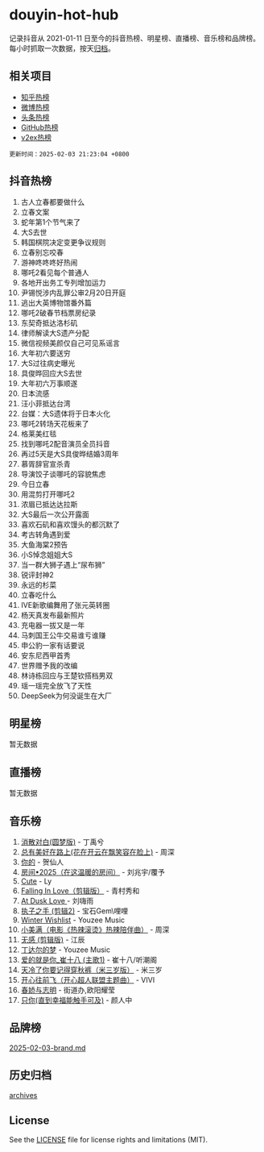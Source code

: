 # douyin-hot-hub

记录抖音从 2021-01-11 日至今的抖音热榜、明星榜、直播榜、音乐榜和品牌榜。每小时抓取一次数据，按天[归档](archives)。

## 相关项目

- [知乎热榜](https://github.com/lonnyzhang423/zhihu-hot-hub)
- [微博热榜](https://github.com/lonnyzhang423/weibo-hot-hub)
- [头条热榜](https://github.com/lonnyzhang423/toutiao-hot-hub)
- [GitHub热榜](https://github.com/lonnyzhang423/github-hot-hub)
- [v2ex热榜](https://github.com/lonnyzhang423/v2ex-hot-hub)


`更新时间：2025-02-03 21:23:04 +0800`

## 抖音热榜

1. 古人立春都要做什么
1. 立春文案
1. 蛇年第1个节气来了
1. 大S去世
1. 韩国棋院决定变更争议规则
1. 立春别忘咬春
1. 游神咚咚咚好热闹
1. 哪吒2看见每个普通人
1. 各地开出务工专列增加运力
1. 尹锡悦涉内乱罪公审2月20日开庭
1. 逃出大英博物馆番外篇
1. 哪吒2破春节档票房纪录
1. 东契奇抵达洛杉矶
1. 律师解读大S遗产分配
1. 微信视频美颜仅自己可见系谣言
1. 大年初六要送穷
1. 大S过往病史曝光
1. 具俊晔回应大S去世
1. 大年初六万事顺遂
1. 日本流感
1. 汪小菲抵达台湾
1. 台媒：大S遗体将于日本火化
1. 哪吒2转场天花板来了
1. 格莱美红毯
1. 找到哪吒2配音演员全员抖音
1. 再过5天是大S具俊晔结婚3周年
1. 慕胥辞官宣杀青
1. 导演饺子谈哪吒的容貌焦虑
1. 今日立春
1. 用混剪打开哪吒2
1. 浓眉已抵达达拉斯
1. 大S最后一次公开露面
1. 喜欢石矶和喜欢馒头的都沉默了
1. 考古转角遇到爱
1. 大鱼海棠2预告
1. 小S悼念姐姐大S
1. 当一群大狮子遇上“尿布狮”
1. 锐评封神2
1. 永远的杉菜
1. 立春吃什么
1. IVE新歌编舞用了张元英转圈
1. 杨天真发布最新照片
1. 充电器一拔又是一年
1. 马刺国王公牛交易谁亏谁赚
1. 申公豹一家有话要说
1. 安东尼西甲首秀
1. 世界赠予我的改编
1. 林诗栋回应与王楚钦搭档男双
1. 瑶一瑶完全放飞了天性
1. DeepSeek为何没诞生在大厂

## 明星榜

暂无数据

## 直播榜

暂无数据

## 音乐榜

1. [消散对白(圆梦版)](https://sf5-hl-cdn-tos.douyinstatic.com/obj/tos-cn-ve-2774/og4jB5I5IizzoZVAAAzWgBMAsMDWoArfwBOiFs) - 丁禹兮
1. [总有美好在路上(花在开云在飘笑容在脸上)](https://sf5-hl-cdn-tos.douyinstatic.com/obj/tos-cn-ve-2774/oU5u7NwtfBIvaNhoQBszOvAlRiAoiWAVVyBMq4) - 周深
1. [你的](https://sf5-hl-cdn-tos.douyinstatic.com/obj/tos-cn-ve-2774/oYuIeKf42jB7sEV6B2upMdpYAgfrQWj0FeRegh) - 贺仙人
1. [房间•2025（在这温暖的房间）](https://sf5-hl-cdn-tos.douyinstatic.com/obj/tos-cn-ve-2774/oMzJcnT8BgIetASeBfwfEeBQVNfACiCifhfZP7g) - 刘兆宇/覆予
1. [Cute](https://sf5-hl-cdn-tos.douyinstatic.com/obj/tos-cn-ve-2774/o4IbIzHWKAAB4wsS5qMBRiiAlEBGTpQRNfFvuo) - Ly
1. [Falling In Love（剪辑版）](https://sf5-hl-cdn-tos.douyinstatic.com/obj/tos-cn-ve-2774/o8ajpA8zzgBPahbBIO8AcKGBLJezFCRd1wfP9f) - 青村秀和
1. [ At Dusk  Love ](https://sf5-hl-cdn-tos.douyinstatic.com/obj/tos-cn-ve-2774/o8CrpCf5CaYgI4ZrtQgMQAFEfuGqNnRSDQAPBc) - 刘嗨雨
1. [执子之手 (剪辑2)](https://sf5-hl-cdn-tos.douyinstatic.com/obj/tos-cn-ve-2774/oUoZLQjCc31XzqsBnBQUNgeKtYPBcgbFDwtfcu) - 宝石Gem\哩哩
1. [Winter Wishlist](https://sf5-hl-cdn-tos.douyinstatic.com/obj/tos-cn-ve-2774/oIIgUOeamCFCVAzxN6MFRLIBlLGpUqQxeeHrLE) - Youzee Music
1. [小美满（电影《热辣滚烫》热辣陪伴曲）](https://sf5-hl-cdn-tos.douyinstatic.com/obj/tos-cn-ve-2774/o0GAn2lSgfZIDUgtevCGDQYnFg4CwnrBaxbTZL) - 周深
1. [无感 (剪辑版)](https://sf5-hl-cdn-tos.douyinstatic.com/obj/tos-cn-ve-2774/o0eIsUzJBDlQaQFC5OFlgbMEZC1TFYBftOBn6p) - 江辰
1. [丁达尔的梦](https://sf5-hl-cdn-tos.douyinstatic.com/obj/tos-cn-ve-2774/oMU3WirUZBVQkAC9ccG5P2IQirziZM2RTInUY) - Youzee Music
1. [爱的就是你_崔十八 (主歌1)](https://sf5-hl-cdn-tos.douyinstatic.com/obj/tos-cn-ve-2774/oI5BO5DhFZ6UTcNCnZaOCBLtZ7WIMQGfgnXf5E) - 崔十八/听潮阁
1. [天冷了你要记得穿秋裤（米三岁版）](https://sf3-cdn-tos.douyinstatic.com/obj/tos-cn-ve-2774/oQlIwVIDWiZ6BQilAorS7MA0AgCkQDvcZAdm1) - 米三岁
1. [开心往前飞（开心超人联盟主题曲）](https://sf5-hl-cdn-tos.douyinstatic.com/obj/tos-cn-ve-2774/9d8fb7c82cf1421fb93a9fe925275e0a) - VIVI
1. [春娇与志明](https://sf5-hl-cdn-tos.douyinstatic.com/obj/tos-cn-ve-2774/e530d8fceb7044b39707d7f9ff54add1) - 街道办,欧阳耀莹
1. [只你(直到幸福能触手可及)](https://sf5-hl-cdn-tos.douyinstatic.com/obj/tos-cn-ve-2774/o0lBkRDzFTeaVSUz3ZZSCBVtZ5DIMQGfgmEAuE) - 颜人中

## 品牌榜

[2025-02-03-brand.md](archives/2025-02-03-brand.md)

## 历史归档

[archives](archives)

## License

See the [LICENSE](LICENSE) file for license rights and limitations (MIT).
